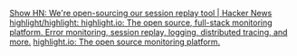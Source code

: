 
[Show HN: We're open-sourcing our session replay tool | Hacker News](https://news.ycombinator.com/item?id=34897645)
[highlight/highlight: highlight.io: The open source, full-stack monitoring platform. Error monitoring, session replay, logging, distributed tracing, and more.](https://github.com/highlight/highlight)
[highlight.io: The open source monitoring platform.](https://www.highlight.io/)

